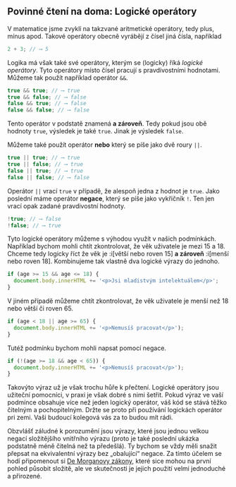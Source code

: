 ## Povinné čtení na doma: Logické operátory

V matematice jsme zvyklí na takzvané aritmetické operátory, tedy plus, mínus apod. Takové operátory obecně vyrábějí z čísel jiná čísla, například

```js
2 + 3; // ⟶ 5
```

Logika má však také své operátory, kterým se (logicky) říká <em>logické operátory</em>. Tyto operátory místo čísel pracují s pravdivostními hodnotami. Můžeme tak použít například operátor `&&`.

```js
true && true; // ⟶ true
true && false; // ⟶ false
false && true; // ⟶ false
false && false; // ⟶ false
```

Tento operátor v podstatě znamená **a zároveň**. Tedy pokud jsou obě hodnoty `true`, výsledek je také `true`. Jinak je výsledek `false`.

Můžeme také použít operátor **nebo** který se píše jako dvě roury `||`.

```js
true || true; // ⟶ true
true || false; // ⟶ true
false || true; // ⟶ true
false || false; // ⟶ false
```

Operátor `||` vrací `true` v případě, že alespoň jedna z hodnot je `true`. Jako poslední máme operátor **negace**, který se píše jako vykřičník `!`. Ten jen vrací opak zadané pravdivostní hodnoty.

```js
!true; // ⟶ false
!false; // ⟶ true
```

Tyto logické operátory můžeme s výhodou využít v našich podmínkách. Například bychom mohli chtít zkontrolovat, že věk uživatele je mezi 15 a 18. Chceme tedy logicky říct že věk je :i[větší nebo roven 15] **a zároveň** :i[menší nebo roven 18]. Kombinujeme tak vlastně dva logické výrazy do jednoho.

```js
if (age >= 15 && age <= 18) {
  document.body.innerHTML += '<p>Jsi mladistvým intelektuálem</p>';
}
```

V jiném případě můžeme chtít zkontrolovat, že věk uživatele je menší než 18 nebo větší či roven 65.

```js
if (age < 18 || age >= 65) {
  document.body.innerHTML += '<p>Nemusíš pracovat</p>');
}
```

Tutéž podmínku bychom mohli napsat pomocí negace.

```js
if (!(age >= 18 && age < 65)) {
  document.body.innerHTML += '<p>Nemusíš pracovat</p>');
}
```

Takovýto výraz už je však trochu hůře k přečtení. Logické operátory jsou užiteční pomocníci, v praxi je však dobré s nimi šetřit. Pokud výraz ve vaší podmínce obsahuje více než jeden logický operátor, váš kód se stává těžko čitelným a pochopitelným. Držte se proto při používání logickách operátor pri zemi. Vaši budoucí kolegová vás za to budou mít rádi.

Obzvlášť záludné k porozumění jsou výrazy, které jsou jednou velkou negací složitějšího vnitřního výrazu (proto je také poslední ukázka podstatně méně čitelná než ta předešlá). Ty bychom se vždy měli snažit přepsat na ekvivalentní výrazy bez „obalující“ negace. Za tímto účelem se hodí připomenout si [De Morganovy zákony](https://cs.wikipedia.org/wiki/De_Morganovy_z%C3%A1kony), které sice mohou na první pohled působit složitě, ale ve skutečnosti je jejich použití velmi jednoduché a přirozené.
